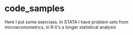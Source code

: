# code_samples
Here I put some exercises. In STATA I have problem sets from microeconometrics, in R it's a longer statistical analysis
